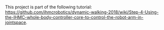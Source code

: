 This project is part of the following tutorial: https://github.com/ihmcrobotics/dynamic-walking-2018/wiki/Step-4-Using-the-IHMC-whole-body-controller-core-to-control-the-robot-arm-in-jointspace.
